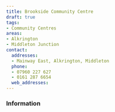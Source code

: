 ```yaml
---
title: Brookside Community Centre
draft: true
tags:
- Community Centres
areas:
- Alkrington
- Middleton Junction
contact:
  addresses:
  - Mainway East, Alkrington, Middleton
  phone:
  - 07960 227 627
  - 0161 287 6654
  web_addresses:
---
```


### Information
